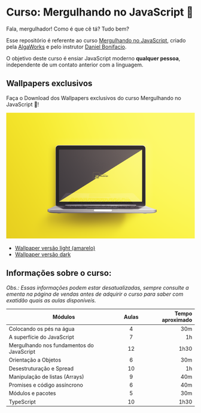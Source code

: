 # Curso: Mergulhando no JavaScript 🤿

Fala, mergulhador! Como é que cê tá? Tudo bem?

Esse repositório é referente ao curso [Mergulhando no JavaScript](#), criado pela [AlgaWorks](https://algaworks.com) e pelo instrutor [Daniel Bonifacio](https://github.com/danielbonifacio).

O objetivo deste curso é ensiar JavaScript moderno **qualquer pessoa**, independente de um contato anterior com a linguagem.

## Wallpapers exclusivos

Faça o Download dos Wallpapers exclusivos do curso Mergulhando no JavaScript 🤿!

![Wallpapers curso Mergulhando no JavaScript](./_assets/preview.png)

- [Wallpaper versão light (amarelo)](./_assets/wallpaper.png)
- [Wallpaper versão dark](./_assets/wallpaper_dark.png)


## Informações sobre o curso:

*Obs.: Essas informações podem estar desatualizadas, sempre consulte a ementa na página de vendas antes de adquirir o curso para saber com exatidão quais as aulas disponíveis.*

| Módulos                                   | Aulas | Tempo aproximado |
| ------------------------------------------|:-----:| ----------------:|
| Colocando os pés na água                  | 4     | 30m              |
| A superfície do JavaScript                | 7     | 1h               |
| Mergulhando nos fundamentos do JavaScript | 12    | 1h30             |
| Orientação a Objetos                      | 6     | 30m              |
| Desestruturação e Spread                  | 10    | 1h               |
| Manipulação de listas (Arrays)            | 9     | 40m              |
| Promises e código assíncrono              | 6     | 40m              |
| Módulos e pacotes                         | 5     | 30m              |
| TypeScript                                | 10    | 1h30             |

